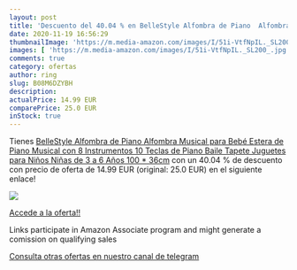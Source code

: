 ```yaml
---
layout: post
title: 'Descuento del 40.04 % en BelleStyle Alfombra de Piano  Alfombra M'
date: 2020-11-19 16:56:29
thumbnailImage: 'https://m.media-amazon.com/images/I/51i-VtfNpIL._SL200_.jpg'
images: [ 'https://m.media-amazon.com/images/I/51i-VtfNpIL._SL200_.jpg' ]
comments: true
category: ofertas
author: ring
slug: B08M6DZYBH
description:
actualPrice: 14.99 EUR
comparePrice: 25.0 EUR
inStock: true
---
```


Tienes [BelleStyle Alfombra de Piano  Alfombra Musical para Bebé  Estera de Piano Musical con 8 Instrumentos 10 Teclas de Piano Baile Tapete Juguetes para Niños Niñas de 3 a 6 Años 100 * 36cm](https://www.amazon.es/dp/B08M6DZYBH/?tag=redken-21) con un 40.04 % de descuento con precio de oferta de 14.99 EUR (original: 25.0 EUR) en el siguiente enlace!

[![](https://m.media-amazon.com/images/I/51i-VtfNpIL._SL200_.jpg)](https://www.amazon.es/dp/B08M6DZYBH/?tag=redken-21)

[Accede a la oferta!!](https://www.amazon.es/dp/B08M6DZYBH/?tag=redken-21)

Links participate in Amazon Associate program and might generate a comission on qualifying sales

[Consulta otras ofertas en nuestro canal de telegram](https://t.me/s/ofertas25)
